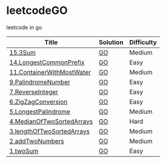 # leetcodeGO
leetcode in go

| Title | Solution | Difficulty |
| ----- | -------- | ---------- |
|[15.3Sum](https://leetcode.com/problems/3sum)|[GO](./15.3Sum/3Sum.go)|Medium|
|[14.LongestCommonPrefix](https://leetcode.com/problems/container-with-most-water)|[GO](./14.LongestCommonPrefix/longestCommonPrefix.go)|Easy|
|[11.ContainerWithMostWater](https://leetcode.com/problems/container-with-most-water)|[GO](./11.ContainerWithMostWater/ContainerWithMostWater.go)|Medium|
|[9.PalindromeNumber](https://leetcode.com/problems/palindrome-number)|[GO](./9.PalindromeNumber/palindromeNumber.go)|Easy|
|[7.ReverseInteger](https://leetcode.com/problems/reverse-integer)|[GO](./7.ReverseInteger/reverseInteger.go)|Easy|
|[6.ZigZagConversion](https://leetcode.com/problems/zigzag-conversion)|[GO](./6.ZigZagConversion/zigZagConversion.go)|Easy|
|[5.LongestPalindrome](https://leetcode.com/problems/longest-palindromic-substring)|[GO](./5.LongestPalindrome/longestPalindrome.go)|Medium|
|[4.MedianOfTwoSortedArrays](https://leetcode.com/problems/median-of-two-sorted-arrays)|[GO](./4.MedianOfTwoSortedArrays/medianOfTwoSortedArrays.go)|Hard|
|[3.lengthOfTwoSortedArrays](https://leetcode.com/problems/longest-substring-without-repeating-characters)|[GO](./3.LengthOfLongestSubString/longestSubString.go)|Medium|
|[2.addTwoNumbers](https://leetcode.com/problems/add-two-numbers)|[GO](./2.AddTwoNumber/addTwoNumber.go)|Medium|
|[1.twoSum](https://leetcode.com/problems/two-sum/)|[GO](./1.twoSum/twoSum.go)|Easy|

